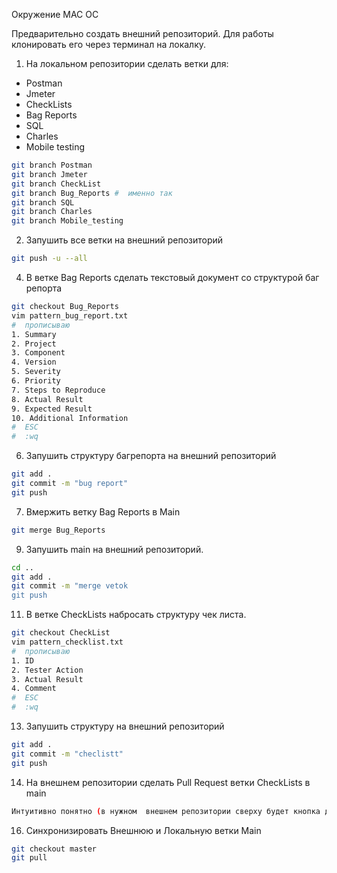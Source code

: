 Окружение MAC OC

Предварительно создать внешний репозиторий. Для работы клонировать его через терминал на локалку.

1. На локальном репозитории сделать ветки для:
- Postman
- Jmeter
- CheckLists
- Bag Reports
- SQL
- Charles
- Mobile testing
```bash
git branch Postman
git branch Jmeter
git branch CheckList
git branch Bug_Reports #  именно так
git branch SQL
git branch Charles
git branch Mobile_testing
```
2. Запушить все ветки на внешний репозиторий
```bash
git push -u --all
```
4. В ветке Bag Reports сделать текстовый документ со структурой баг репорта
```bash
git checkout Bug_Reports
vim pattern_bug_report.txt
#  прописываю 
1. Summary
2. Project
3. Component
4. Version
5. Severity
6. Priority
7. Steps to Reproduce
8. Actual Result
9. Expected Result
10. Additional Information
#  ESC 
#  :wq
```
6. Запушить структуру багрепорта на внешний репозиторий
```bash
git add .
git commit -m "bug report"
git push
```
7. Вмержить ветку Bag Reports в Main
```bash
git merge Bug_Reports
```
9. Запушить main на внешний репозиторий.
```bash
cd ..
git add .
git commit -m "merge vetok
git push
```
11. В ветке CheckLists набросать структуру чек листа.
```bash
git checkout CheckList
vim pattern_checklist.txt
#  прописываю
1. ID
2. Tester Action
3. Actual Result
4. Comment
#  ESC 
#  :wq
```
13. Запушить структуру на внешний репозиторий
```bash
git add .
git commit -m "checlistt"
git push
```
14. На внешнем репозитории сделать Pull Request ветки CheckLists в main
```bash
Интуитивно понятно (в нужном  внешнем репозитории сверху будет кнопка для pull. Далее кликаем по зеленым кнопкам и все сохраняем)
```
16. Синхронизировать Внешнюю и Локальную ветки Main
```bash
git checkout master
git pull
```
